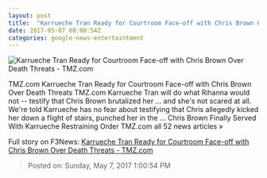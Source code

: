 ```yaml
---
layout: post
title:  "Karrueche Tran Ready for Courtroom Face-off with Chris Brown Over Death Threats - TMZ.com"
date: 2017-05-07 08:00:54Z
categories: google-news-entertaintment
---
```


![Karrueche Tran Ready for Courtroom Face-off with Chris Brown Over Death Threats - TMZ.com](http://ll-media.tmz.com/2017/05/05/0505-karrueche-tran-chris-brown-tmz-01-1200x630.jpg)

TMZ.com Karrueche Tran Ready for Courtroom Face-off with Chris Brown Over Death Threats TMZ.com Karrueche Tran ﻿will do what Rihanna would not -- testify that Chris Brown ﻿brutalized her ... and she's not scared at all. We're told Karrueche has no fear about testifying that Chris allegedly kicked her down a flight of stairs, punched her in the ... Chris Brown Finally Served With Karrueche Restraining Order TMZ.com all 52 news articles »


Full story on F3News: [Karrueche Tran Ready for Courtroom Face-off with Chris Brown Over Death Threats - TMZ.com](http://www.f3nws.com/n/nMetCC)

> Posted on: Sunday, May 7, 2017 1:00:54 PM
